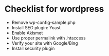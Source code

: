 # Checklist for wordpress
* Remove wp-config-sample.php
* Install SEO plugin: Yoast
* Enable Akismet
* Use proper permalink with .htaccess
* Verify your site with Google/Bing
* Install security plugin